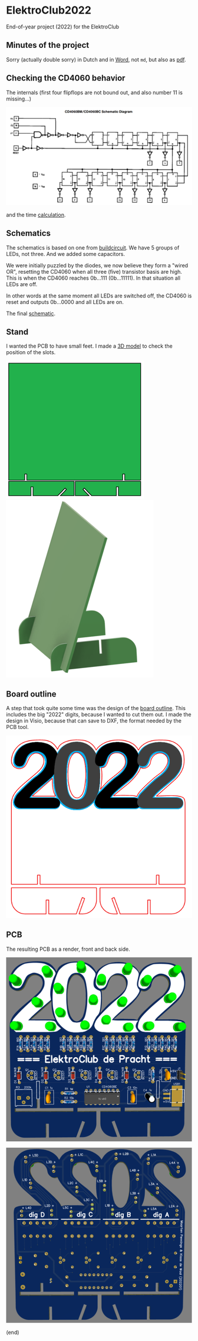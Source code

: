 # ElektroClub2022
End-of-year project (2022) for the ElektroClub


## Minutes of the project

Sorry (actually double sorry) in Dutch and in [Word](ElektroClub2022-plan.docx), not `md`, 
but also as [pdf](ElektroClub2022-plan.pdf).


## Checking the CD4060 behavior

The internals (first four flipflops are not bound out, and also number 11 is missing...)

![4060 internals](CD4060-internals.png)

and the time [calculation](timing.xlsx).


## Schematics

The schematics is based on one from [buildcircuit](https://www.buildcircuit.com/diy-kit-8-happy-birthday-led-flashing-diy-kit-using-cd4060-and-music-chip/).
We have 5 groups of LEDs, not three. And we added some capacitors.

We were initially puzzled by the diodes, we now believe they form a "wired OR", 
resetting the CD4060 when all three (five) transistor basis are high.
This is when the CD4060 reaches 0b...111 (0b...11111). 
In that situation all LEDs are off. 

In other words at the same moment all LEDs are switched off, 
the CD4060 is reset and outputs 0b...0000 and all LEDs are on.

The final [schematic](schematic.pdf).


## Stand

I wanted the PCB to have small feet.
I made a [3D model](standmodel) to check the position of the slots.

![slots](standmodel/concept.png)![model](standmodel/feet-slanted.png)


## Board outline

A step that took quite some time was the design of the [board outline](pcboutline).
This includes the big "2022" digits, because I wanted to cut them out.
I made the design in Visio, because that can save to DXF, the format needed by the PCB tool.

![outline](pcboutline/outline.png)

## PCB

The resulting PCB as a render, front and back side.

![PCB](pcb.png)

![PCB backside](pcb-back.png)

(end)
